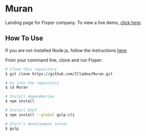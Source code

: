 # Muran
Landing page for Fixper company.
To view a live demo, [click here](https://sinicynapolina.ru/muran/).

## How To Use
If you are not installed Node.js, follow the instructions [here](https://nodejs.org/en/).

From your command line, clone and run Fixper:

```bash
# Clone this repository
$ git clone https://github.com/Illadea/Muran.git

# Go into the repository
$ cd Muran

# Install dependencies
$ npm install

# Install GULP
$ npm install --global gulp-cli

# Start's development server
$ gulp
```
